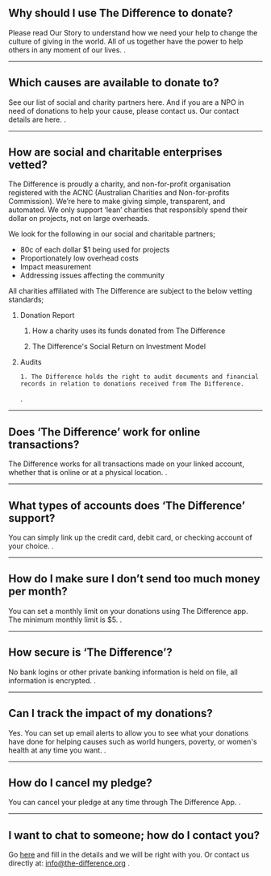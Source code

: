 ## Why should I use The Difference to donate?

Please read Our Story to understand how we need your help to change the culture of giving in the world. All of us together have the power to help others in any moment of our lives.
.

---

## Which causes are available to donate to?

See our list of social and charity partners here. And if you are a NPO in need of donations to help your cause, please contact us. Our contact details are here.
.

---

## How are social and charitable enterprises vetted?

The Difference is proudly a charity, and non-for-profit organisation registered with the ACNC (Australian Charities and Non-for-profits Commission). We’re here to make giving simple, transparent, and automated. We only support ‘lean’ charities that responsibly spend their dollar on projects, not on large overheads.

We look for the following in our social and charitable partners;

- 80c of each dollar $1 being used for projects
- Proportionately low overhead costs
- Impact measurement
- Addressing issues affecting the community

All charities affiliated with The Difference are subject to the below vetting standards;

1.  Donation Report

    1. How a charity uses its funds donated from The Difference

    2. The Difference's Social Return on Investment Model

2.  Audits

        1. The Difference holds the right to audit documents and financial records in relation to donations received from The Difference.

    .

---

## Does ‘The Difference’ work for online transactions?

The Difference works for all transactions made on your linked account, whether that is online or at a physical location.
.

---

## What types of accounts does ‘The Difference’ support?

You can simply link up the credit card, debit card, or checking account of your choice.
.

---

## How do I make sure I don’t send too much money per month?

You can set a monthly limit on your donations using The Difference app. The minimum monthly limit is $5.
.

---

## How secure is ‘The Difference’?

No bank logins or other private banking information is held on file, all information is encrypted.
.

---

## Can I track the impact of my donations?

Yes. You can set up email alerts to allow you to see what your donations have done for helping causes such as world hungers, poverty, or women's health at any time you want.
.

---

## How do I cancel my pledge?

You can cancel your pledge at any time through The Difference App.
.

---

## I want to chat to someone; how do I contact you?

Go [here](https://www.the-difference.org/contact "The Difference Contact Form") and fill in the details and we will be right with you. Or contact us directly at:
info@the-difference.org
.
